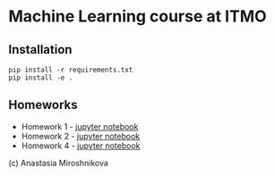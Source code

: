 # Machine Learning course at ITMO

## Installation
```
pip install -r requirements.txt
pip install -e .
```

## Homeworks

* Homework 1 - [jupyter notebook](homeworks/task1/Task1_fit_predict.ipynb)
* Homework 2 - [jupyter notebook](homeworks/task2/Task2_Optimizers.ipynb)
* Homework 4 - [jupyter notebook](homeworks/task4/CNN_and_Transfer_Learning.ipynb)

(c) Anastasia Miroshnikova
